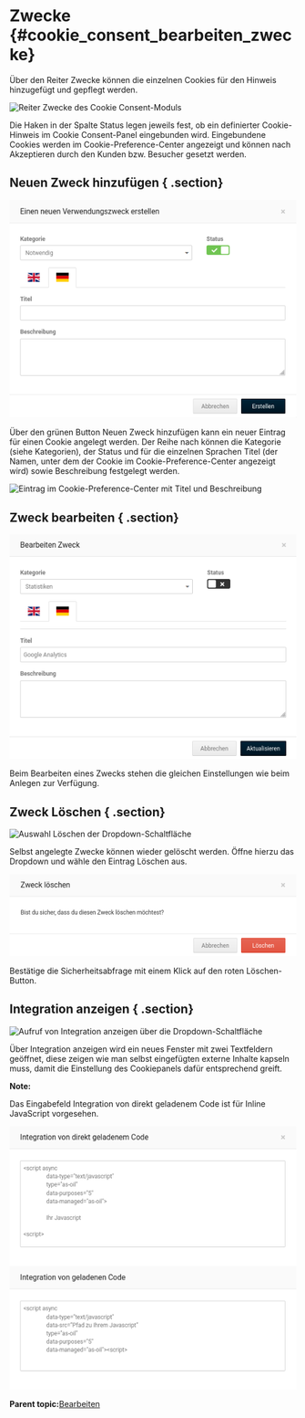 # Zwecke {#cookie_consent_bearbeiten_zwecke}

Über den Reiter Zwecke können die einzelnen Cookies für den Hinweis hinzugefügt und gepflegt werden.

![](Bilder/cookie_consent/cookieconsent_zwecke.png "Reiter Zwecke des Cookie
      Consent-Moduls")

Die Haken in der Spalte Status legen jeweils fest, ob ein definierter Cookie-Hinweis im Cookie Consent-Panel eingebunden wird. Eingebundene Cookies werden im Cookie-Preference-Center angezeigt und können nach Akzeptieren durch den Kunden bzw. Besucher gesetzt werden.

## Neuen Zweck hinzufügen { .section}

![](Bilder/cookie_consent/cookieconsent_neuenZweckErstellen.png "Eingabemaske zum Erstellen eines neuen Zwecks")

Über den grünen Button Neuen Zweck hinzufügen kann ein neuer Eintrag für einen Cookie angelegt werden. Der Reihe nach können die Kategorie \(siehe Kategorien\), der Status und für die einzelnen Sprachen Titel \(der Namen, unter dem der Cookie im Cookie-Preference-Center angezeigt wird\) sowie Beschreibung festgelegt werden.

![](Bilder/cookie_consent/cookieconsent_cookie_preference_center_titel_beschreibung.png "Eintrag im Cookie-Preference-Center mit
        Titel und Beschreibung")

## Zweck bearbeiten { .section}

![](Bilder/cookie_consent/cookieconsent_ZweckBearbeiten.png "Eingabemaske zum Bearbeiten eines bestehenden Zwecks")

Beim Bearbeiten eines Zwecks stehen die gleichen Einstellungen wie beim Anlegen zur Verfügung.

## Zweck Löschen { .section}

![](Bilder/cookie_consent/cookieconsent_ZweckDropdown.png "Auswahl Löschen der
        Dropdown-Schaltfläche")

Selbst angelegte Zwecke können wieder gelöscht werden. Öffne hierzu das Dropdown und wähle den Eintrag Löschen aus.

![](Bilder/cookie_consent/cookieconsent_ZweckLoeschen.png "Sicherheitsabfrage beim Löschen eines Zwecks")

Bestätige die Sicherheitsabfrage mit einem Klick auf den roten Löschen-Button.

## Integration anzeigen { .section}

![](Bilder/cookie_consent/cookieconsent_integrationAnzeigen.png "Aufruf von Integration anzeigen über die
        Dropdown-Schaltfläche")

Über Integration anzeigen wird ein neues Fenster mit zwei Textfeldern geöffnet, diese zeigen wie man selbst eingefügten externe Inhalte kapseln muss, damit die Einstellung des Cookiepanels dafür entsprechend greift.

**Note:**

Das Eingabefeld Integration von direkt geladenem Code ist für Inline JavaScript vorgesehen.

![](Bilder/cookie_consent/cookieconsent_integration.png "Codebausteine für die Integration von JavaScript-Code")

**Parent topic:**[Bearbeiten](7_4_21_3_Bearbeiten.md)

